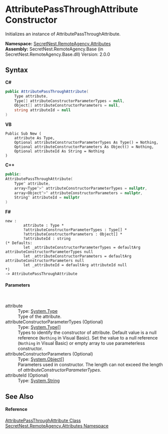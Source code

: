 # AttributePassThroughAttribute Constructor 
 

Initializes an instance of AttributePassThroughAttribute.

**Namespace:**&nbsp;<a href="N_SecretNest_RemoteAgency_Attributes">SecretNest.RemoteAgency.Attributes</a><br />**Assembly:**&nbsp;SecretNest.RemoteAgency.Base (in SecretNest.RemoteAgency.Base.dll) Version: 2.0.0

## Syntax

**C#**<br />
``` C#
public AttributePassThroughAttribute(
	Type attribute,
	Type[] attributeConstructorParameterTypes = null,
	Object[] attributeConstructorParameters = null,
	string attributeId = null
)
```

**VB**<br />
``` VB
Public Sub New ( 
	attribute As Type,
	Optional attributeConstructorParameterTypes As Type() = Nothing,
	Optional attributeConstructorParameters As Object() = Nothing,
	Optional attributeId As String = Nothing
)
```

**C++**<br />
``` C++
public:
AttributePassThroughAttribute(
	Type^ attribute, 
	array<Type^>^ attributeConstructorParameterTypes = nullptr, 
	array<Object^>^ attributeConstructorParameters = nullptr, 
	String^ attributeId = nullptr
)
```

**F#**<br />
``` F#
new : 
        attribute : Type * 
        ?attributeConstructorParameterTypes : Type[] * 
        ?attributeConstructorParameters : Object[] * 
        ?attributeId : string 
(* Defaults:
        let _attributeConstructorParameterTypes = defaultArg attributeConstructorParameterTypes null
        let _attributeConstructorParameters = defaultArg attributeConstructorParameters null
        let _attributeId = defaultArg attributeId null
*)
-> AttributePassThroughAttribute
```


#### Parameters
&nbsp;<dl><dt>attribute</dt><dd>Type: <a href="https://docs.microsoft.com/dotnet/api/system.type" target="_blank">System.Type</a><br />Type of the attribute.</dd><dt>attributeConstructorParameterTypes (Optional)</dt><dd>Type: <a href="https://docs.microsoft.com/dotnet/api/system.type" target="_blank">System.Type</a>[]<br />Types to identify the constructor of attribute. Default value is a null reference (`Nothing` in Visual Basic). Set the value to a null reference (`Nothing` in Visual Basic) or empty array to use parameterless constructor.</dd><dt>attributeConstructorParameters (Optional)</dt><dd>Type: <a href="https://docs.microsoft.com/dotnet/api/system.object" target="_blank">System.Object</a>[]<br />Parameters used in constructor. The length can not exceed the length of *attributeConstructorParameterTypes*.</dd><dt>attributeId (Optional)</dt><dd>Type: <a href="https://docs.microsoft.com/dotnet/api/system.string" target="_blank">System.String</a><br /></dd></dl>

## See Also


#### Reference
<a href="T_SecretNest_RemoteAgency_Attributes_AttributePassThroughAttribute">AttributePassThroughAttribute Class</a><br /><a href="N_SecretNest_RemoteAgency_Attributes">SecretNest.RemoteAgency.Attributes Namespace</a><br />